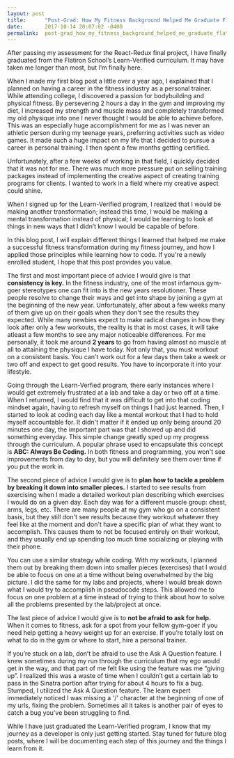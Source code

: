 ```yaml
---
layout: post
title:      "Post-Grad: How My Fitness Background Helped Me Graduate Flatiron School"
date:       2017-10-14 20:07:02 -0400
permalink:  post-grad_how_my_fitness_background_helped_me_graduate_flatiron_school
---
```



After passing my assessment for the React-Redux final project, I have finally graduated from the Flatiron School’s Learn-Verified curriculum. It may have taken me longer than most, but  I’m finally here.

When I made my first blog post a little over a year ago, I explained that I planned on having a career in the fitness industry as a personal trainer. While attending college, I discovered a passion for bodybuilding and physical fitness. By persevering 2 hours a day in the gym and improving my diet, I increased my strength and muscle mass and completely transformed my old physique into one I never thought I would be able to achieve before. This was an especially huge accomplishment for me as I was never an athletic person during my teenage years, preferring activities such as video games. It made such a huge impact on my life that I decided to pursue a career in personal training. I then spent a few months getting certified.

Unfortunately, after a few weeks of working in that field, I quickly decided that it was not for me. There was much more pressure put on selling training packages instead of implementing the creative aspect of creating training programs for clients. I wanted to work in a field where my creative aspect could shine.

When I signed up for the Learn-Verified program, I realized that I would be making another transformation; instead this time, I would be making a mental transformation instead of physical; I would be learning to look at things in new ways that I didn’t know I would be capable of before.

In this blog post, I will explain different things I learned that helped me make a successful fitness transformation during my fitness journey, and how I applied those principles while learning how to code. If you're a newly enrolled student, I hope that this post provides you value.

The first and most important piece of advice I would give is that **consistency is key.** In the fitness industry, one of the most infamous gym-goer stereotypes one can fit into is the new years resolutioner. These people resolve to change their ways and get into shape by joining a gym at the beginning of the new year. Unfortunately, after about a few weeks many of them give up on their goals when they don't see the results they expected. While many newbies expect to make radical changes in how they look after only a few workouts, the reality is that in most cases, it will take atleast a few months to see any major noticeable differences. For me personally, it took me around **2 years** to go from having almost no muscle at all to attaining the physique I have today. Not only that, you must workout on a consistent basis. You can't work out for a few days then take a week or two off and expect to get good results. You have to incorporate it into your lifestyle.

Going through the Learn-Verfied program, there early instances where I would get extremely frustrated at a lab and take a day or two off at a time. When I returned, I would find that it was difficult to get into that coding mindset again, having to refresh myself on things I had just learned. Then, I started to look at coding each day like a mental workout that I had to hold myself accountable for. It didn't matter if it ended up only being around 20 minutes one day, the important part was that I showed up and did something everyday. This simple change greatly sped up my progress through the curriculum. A popular phrase used to encapsulate this concept is **ABC: Always Be Coding.** In both fitness and programming, you won't see improvements from day to day, but you will definitely see them over time if you put the work in.

The second piece of advice I would give is to **plan how to tackle a problem by breaking it down into smaller pieces.** I started to see results from exercising when I made a detailed workout plan describing which exercises I would do on a given day. Each day was for a different muscle group: chest, arms, legs, etc. There are many people at my gym who go on a consistent basis, but they still don't see results because they workout whatever they feel like at the moment and don't have a specific plan of what they want to accomplish. This causes them to not be focused entirely on their workout, and they usually end up spending too much time socializing or playing with their phone.

You can use a similar strategy while coding. With my workouts, I planned them out by breaking them down into smaller pieces (exercises) that I would be able to focus on one at a time without being overwhelmed by the big picture. I did the same for my labs and projects, where I would break down what I would try to accomplish in pseudocode steps. This allowed me to focus on one problem at a time instead of trying to think about how to solve all the problems presented by the lab/project at once.

The last piece of advice I would give is to **not be afraid to ask for help.** When it comes to fitness, ask for a spot from your fellow gym-goer if you need help getting a heavy weight up for an exercise. If you’re totally lost on what to do in the gym or where to start, hire a personal trainer. 

If you’re stuck on a lab, don’t be afraid to use the Ask A Question feature. I knew sometimes during my run through the curriculum that my ego would get in the way, and that part of me felt like using the feature was me “giving up”.  I realized this was a waste of time when I couldn’t get a certain lab to pass in the Sinatra portion after trying for about 4 hours to fix a bug. Stumped, I utilized the Ask A Question feature. The learn expert immediately noticed I was missing a '/' character at the beginning of one of my urls, fixing the problem. Sometimes all it takes is another pair of eyes to catch a bug you've been struggling to find.

While I have just graduated the Learn-Verified program, I know that my journey as a developer is only just getting started. Stay tuned for future blog posts, where I will be documenting each step of this journey and the things I learn from it.


